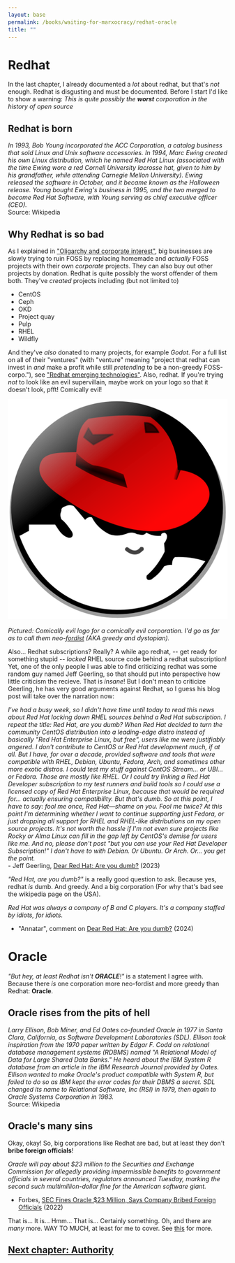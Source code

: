 ```yaml
---
layout: base
permalink: /books/waiting-for-marxocracy/redhat-oracle
title: ""
---
```


# Redhat
In the last chapter, I already documented a *lot* about redhat, but that's
*not* enough. Redhat is disgusting and must be documented. Before I start
I'd like to show a warning: *This is quite possibly the **worst** corporation
in the history of open source*

## Redhat is born
*In 1993, Bob Young incorporated the ACC Corporation, a catalog business that
sold Linux and Unix software accessories. In 1994, Marc Ewing created his own
Linux distribution, which he named Red Hat Linux (associated with the time
Ewing wore a red Cornell University lacrosse hat, given to him by his
grandfather, while attending Carnegie Mellon University). Ewing released the
software in October, and it became known as the Halloween release. Young bought
Ewing's business in 1995, and the two merged to become Red Hat Software, with
Young serving as chief executive officer (CEO).*  
Source: Wikipedia

## Why Redhat is so bad
As I explained in ["Oligarchy and corporate interest"](/books/waiting-for-marxocracy/oligarchy#corporate-interest),
big businesses are slowly trying to ruin FOSS by replacing homemade and *actually*
FOSS projects with their own *corporate* projects. They can also buy out other
projects by donation. Redhat is quite possibly the worst offender of them both.
They've *created* projects including (but not limited to)

- CentOS
- Ceph
- OKD
- Project quay
- Pulp
- RHEL
- Wildfly

And they've *also* donated to many projects, for example *Godot*. For a full
list on all of their "ventures" (with "venture" meaning "project that redhat can
invest in *and* make a profit while still *pretending* to be a non-greedy FOSS-corpo."),
see ["Redhat emerging technologies"](https://next.redhat.com/projects-full/). Also, redhat.
If you're trying *not* to look like an evil supervillain, maybe work on your logo
so that it doesn't look, pfft! Comically evil!

[![Redhat's comically evil logo!](/images/redhat.png)](/)

*Pictured: Comically evil logo for a comically evil corporation. I'd go
as far as to call them neo-[fordist](https://en.wikipedia.org/wiki/Fordism)
(AKA greedy and dystopian).*

Also... Redhat subscriptions? Really? A while ago redhat, -- get ready for something
stupid -- *locked* RHEL source code behind a redhat subscription! Yet, one of the
only people I was able to find criticizing redhat was some random guy named Jeff
Geerling, so that should put into perspective how little criticism the recieve. That
is *insane*! But I don't mean to criticize Geerling, he has very good arguments against
Redhat, so I guess his blog post will take over the narration now:

*I've had a busy week, so I didn't have time until today to read this news about Red
Hat locking down RHEL sources behind a Red Hat subscription. I repeat the title: Red
Hat, are you dumb? When Red Hat decided to turn the community CentOS distribution into
a leading-edge distro instead of basically "Red Hat Enterprise Linux, but free", users
like me were justifiably angered. I don't contribute to CentOS or Red Hat development
much, if at all. But I have, for over a decade, provided software and tools that were
compatible with RHEL, Debian, Ubuntu, Fedora, Arch, and sometimes other more exotic distros.
I could test my stuff against CentOS Stream... or UBI... or Fedora. Those are mostly like RHEL.
Or I could try linking a Red Hat Developer subscription to my test runners and build tools so
I could use a licensed copy of Red Hat Enterprise Linux, because that would be required for...
actually ensuring compatibility. But that's dumb. So at this point, I have to say: fool me
once, Red Hat—shame on you. Fool me twice? At this point I'm determining whether I want to
continue supporting just Fedora, or just dropping all support for RHEL and RHEL-like
distributions on my open source projects. It's not worth the hassle if I'm not even sure
projects like Rocky or Alma Linux can fill in the gap left by CentOS's demise for users
like me. And no, please don't post "but you can use your Red Hat Developer Subscription!"
I don't have to with Debian. Or Ubuntu. Or Arch. Or... you get the point.*  
\- Jeff Geerling, [Dear Red Hat: Are you dumb?](https://www.jeffgeerling.com/blog/2023/dear-red-hat-are-you-dumb) (2023)

*"Red Hat, are you dumb?"* is a really good question to ask. Because yes, redhat *is*
dumb. And greedy. And a big corporation (For why that's bad see the wikipedia page
on the USA).

*Red Hat was always a company of B and C players. It's a company staffed by
idiots, for idiots.*  
- "Annatar", comment on [Dear Red Hat: Are you dumb?](https://www.jeffgeerling.com/blog/2023/dear-red-hat-are-you-dumb) (2024)

# Oracle
*"But hey, at least Redhat isn't **ORACLE**!"* is a statement I agree with. Because there
*is* one corporation more neo-fordist and more greedy than Redhat: **Oracle**.

## Oracle rises from the pits of hell
*Larry Ellison, Bob Miner, and Ed Oates co-founded Oracle in 1977 in Santa Clara,
California, as Software Development Laboratories (SDL). Ellison took inspiration from
the 1970 paper written by Edgar F. Codd on relational database management systems
(RDBMS) named "A Relational Model of Data for Large Shared Data Banks." He heard
about the IBM System R database from an article in the IBM Research Journal provided by Oates.
Ellison wanted to make Oracle's product compatible with System R, but failed to do so as IBM kept
the error codes for their DBMS a secret. SDL changed its name to Relational Software, Inc (RSI) in
1979, then again to Oracle Systems Corporation in 1983.*  
Source: Wikipedia

## Oracle's many sins
Okay, okay! So, big corporations like Redhat are bad, but at least they don't **bribe foreign
officials**!

*Oracle will pay about $23 million to the Securities and Exchange Commission for allegedly
providing impermissible benefits to government officials in several countries, regulators
announced Tuesday, marking the second such multimillion-dollar fine for the American software
giant.*  
- Forbes, [SEC Fines Oracle $23 Million, Says Company Bribed Foreign Officials](https://www.forbes.com/sites/dereksaul/2022/09/27/sec-fines-oracle-23-million-says-company-bribed-foreign-officials/)
(2022)

That is... It is... Hmm... That is... Certainly something. Oh, and there are *many* more.
WAY TO MUCH, at least for me to cover. See [this](https://lawyerinc.com/biggest-oracle-lawsuits-in-company-history/)
for more.

## [Next chapter: Authority](/books/waiting-for-marxocracy/authority)
